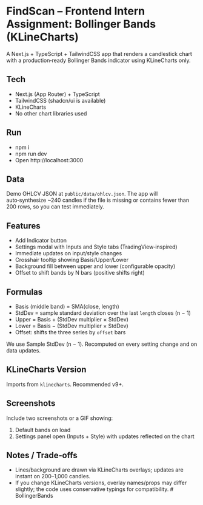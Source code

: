 # FindScan – Frontend Intern Assignment: Bollinger Bands (KLineCharts)

A Next.js + TypeScript + TailwindCSS app that renders a candlestick chart with a production‑ready Bollinger Bands indicator using KLineCharts only.

## Tech
- Next.js (App Router) + TypeScript
- TailwindCSS (shadcn/ui is available)
- KLineCharts
- No other chart libraries used

## Run
- npm i
- npm run dev
- Open http://localhost:3000

## Data
Demo OHLCV JSON at `public/data/ohlcv.json`. The app will auto‑synthesize ~240 candles if the file is missing or contains fewer than 200 rows, so you can test immediately.

## Features
- Add Indicator button
- Settings modal with Inputs and Style tabs (TradingView‑inspired)
- Immediate updates on input/style changes
- Crosshair tooltip showing Basis/Upper/Lower
- Background fill between upper and lower (configurable opacity)
- Offset to shift bands by N bars (positive shifts right)

## Formulas
- Basis (middle band) = SMA(close, length)
- StdDev = sample standard deviation over the last `length` closes (n − 1)
- Upper = Basis + (StdDev multiplier × StdDev)
- Lower = Basis − (StdDev multiplier × StdDev)
- Offset: shifts the three series by `offset` bars

We use Sample StdDev (n − 1). Recomputed on every setting change and on data updates.

## KLineCharts Version
Imports from `klinecharts`. Recommended v9+.

## Screenshots
Include two screenshots or a GIF showing:
1) Default bands on load
2) Settings panel open (Inputs + Style) with updates reflected on the chart

## Notes / Trade‑offs
- Lines/background are drawn via KLineCharts overlays; updates are instant on 200–1,000 candles.
- If you change KLineCharts versions, overlay names/props may differ slightly; the code uses conservative typings for compatibility.
#   B o l l i n g e r B a n d s  
 